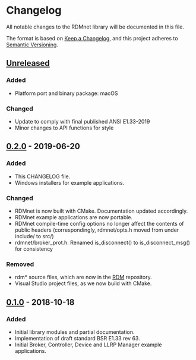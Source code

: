 # Changelog
All notable changes to the RDMnet library will be documented in this file.

The format is based on [Keep a Changelog](https://keepachangelog.com/en/1.0.0/),
and this project adheres to [Semantic Versioning](https://semver.org/spec/v2.0.0.html).

## [Unreleased]
### Added
- Platform port and binary package: macOS

### Changed
- Update to comply with final published ANSI E1.33-2019
- Minor changes to API functions for style

## [0.2.0] - 2019-06-20
### Added
- This CHANGELOG file.
- Windows installers for example applications.

### Changed
- RDMnet is now built with CMake. Documentation updated accordingly.
- RDMnet example applications are now portable.
- RDMnet compile-time config options no longer affect the contents of public headers
  (correspondingly, rdmnet/opts.h moved from under include/ to src/)
- rdmnet/broker_prot.h: Renamed is_disconnect() to is_disconnect_msg() for consistency

### Removed
- rdm* source files, which are now in the [RDM](https://github.com/ETCLabs/RDM) repository.
- Visual Studio project files, as we now build with CMake.

## [0.1.0] - 2018-10-18
### Added
- Initial library modules and partial documentation.
- Implementation of draft standard BSR E1.33 rev 63.
- Initial Broker, Controller, Device and LLRP Manager example applications.

[Unreleased]: https://github.com/ETCLabs/RDMnet/compare/master...develop
[0.2.0]: https://github.com/ETCLabs/RDMnet/compare/v0.1.0.4...v0.2.0
[0.1.0]: https://github.com/ETCLabs/RDMnet/releases/tag/v0.1.0.4
